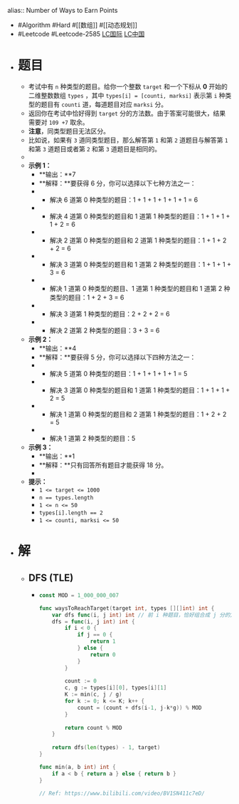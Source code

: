 alias:: Number of Ways to Earn Points

- #Algorithm #Hard #[[数组]] #[[动态规划]]
- #Leetcode #Leetcode-2585 [LC国际](https://leetcode.com/problems/number-of-ways-to-earn-points/) [LC中国](https://leetcode.cn/problems/number-of-ways-to-earn-points/)
- # 题目
	- 考试中有 `n` 种类型的题目。给你一个整数 `target` 和一个下标从 **0** 开始的二维整数数组 `types` ，其中 `types[i] = [counti, marksi]` 表示第 `i` 种类型的题目有 `counti` 道，每道题目对应 `marksi` 分。
	- 返回你在考试中恰好得到 `target` 分的方法数。由于答案可能很大，结果需要对 `109 +7` 取余。
	- **注意**，同类型题目无法区分。
	- 比如说，如果有 `3` 道同类型题目，那么解答第 `1` 和第 `2` 道题目与解答第 `1` 和第 `3` 道题目或者第 `2` 和第 `3` 道题目是相同的。
	-
	- **示例 1：**
		- **输出：**7
		- **解释：**要获得 6 分，你可以选择以下七种方法之一：
		- - 解决 6 道第 0 种类型的题目：1 + 1 + 1 + 1 + 1 + 1 = 6
		- - 解决 4 道第 0 种类型的题目和 1 道第 1 种类型的题目：1 + 1 + 1 + 1 + 2 = 6
		- - 解决 2 道第 0 种类型的题目和 2 道第 1 种类型的题目：1 + 1 + 2 + 2 = 6
		- - 解决 3 道第 0 种类型的题目和 1 道第 2 种类型的题目：1 + 1 + 1 + 3 = 6
		- - 解决 1 道第 0 种类型的题目、1 道第 1 种类型的题目和 1 道第 2 种类型的题目：1 + 2 + 3 = 6
		- - 解决 3 道第 1 种类型的题目：2 + 2 + 2 = 6
		- - 解决 2 道第 2 种类型的题目：3 + 3 = 6
	- **示例 2：**
		- **输出：**4
		- **解释：**要获得 5 分，你可以选择以下四种方法之一：
		- - 解决 5 道第 0 种类型的题目：1 + 1 + 1 + 1 + 1 = 5
		- - 解决 3 道第 0 种类型的题目和 1 道第 1 种类型的题目：1 + 1 + 1 + 2 = 5
		- - 解决 1 道第 0 种类型的题目和 2 道第 1 种类型的题目：1 + 2 + 2 = 5
		- - 解决 1 道第 2 种类型的题目：5
	- **示例 3：**
		- **输出：**1
		- **解释：**只有回答所有题目才能获得 18 分。
		-
	- **提示：**
		- `1 <= target <= 1000`
		- `n == types.length`
		- `1 <= n <= 50`
		- `types[i].length == 2`
		- `1 <= counti, marksi <= 50`
- # 解
	- ## DFS (TLE)
		- ```go
		  const MOD = 1_000_000_007
		  
		  func waysToReachTarget(target int, types [][]int) int {
		      var dfs func(i, j int) int // 前 i 种题目，恰好组合成 j 分的方案数
		      dfs = func(i, j int) int {
		          if i < 0 {
		              if j == 0 {
		                  return 1
		              } else {
		                  return 0
		              }
		          }
		          
		          count := 0
		          c, g := types[i][0], types[i][1]
		          K := min(c, j / g)
		          for k := 0; k <= K; k++ {
		              count = (count + dfs(i-1, j-k*g)) % MOD
		          }
		          
		          return count % MOD
		      }
		      
		      return dfs(len(types) - 1, target)
		  }
		  
		  func min(a, b int) int {
		      if a < b { return a } else { return b }
		  }
		  
		  // Ref: https://www.bilibili.com/video/BV1SN411c7eD/
		  ```